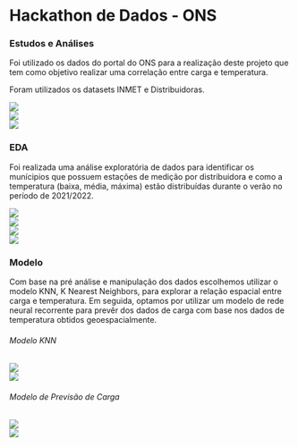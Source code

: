# Hackathon de Dados - ONS

### Estudos e Análises

Foi utilizado os dados do portal do ONS para a realização deste projeto que tem como objetivo realizar uma correlação entre carga e temperatura.

Foram utilizados os datasets INMET e Distribuidoras.

<img src="https://github.com/gpd38/desafioShaweeDatathONS/blob/main/codigo/print/01-estudo-analise.png"/><br>
<img src="https://github.com/gpd38/desafioShaweeDatathONS/blob/main/codigo/print/02-estudo-analise.png"/><br>
<img src="https://github.com/gpd38/desafioShaweeDatathONS/blob/main/codigo/print/03-estudo-analise.png"/><br>

### EDA

Foi realizada uma análise exploratória de dados para identificar os munícipios que possuem estações de medição por distribuidora e como a temperatura (baixa, média, máxima) estão distribuídas durante o verão no período de 2021/2022.

<img src="https://github.com/gpd38/desafioShaweeDatathONS/blob/main/codigo/print/01-eda.png"/><br>
<img src="https://github.com/gpd38/desafioShaweeDatathONS/blob/main/codigo/print/02-eda.png"/><br>
<img src="https://github.com/gpd38/desafioShaweeDatathONS/blob/main/codigo/print/03-eda.png"/><br>
<img src="https://github.com/gpd38/desafioShaweeDatathONS/blob/main/codigo/print/04-eda.png"/><br>

### Modelo

Com base na pré análise e manipulação dos dados escolhemos utilizar o modelo KNN, K Nearest Neighbors, para explorar a relação espacial entre carga e temperatura. Em seguida, optamos por utilizar um modelo de rede neural recorrente para prevêr dos dados de carga com base nos dados de temperatura obtidos geoespacialmente.

###### Modelo KNN

<img src="https://github.com/gpd38/desafioShaweeDatathONS/blob/main/codigo/print/01-modelo.png"/><br>
<img src="https://github.com/gpd38/desafioShaweeDatathONS/blob/main/codigo/print/02-modelo.png"/><br>


###### Modelo de Previsão de Carga

<img src="https://github.com/gpd38/desafioShaweeDatathONS/blob/main/codigo/print/03-modelo.png"/><br>
<img src="https://github.com/gpd38/desafioShaweeDatathONS/blob/main/codigo/print/04-modelo.png"/><br>
